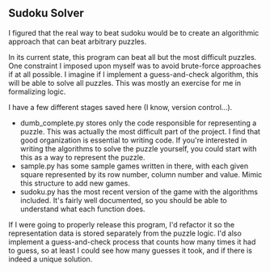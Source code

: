 ## Sudoku Solver
I figured that the real way to beat sudoku would be to create an algorithmic approach that can beat arbitrary puzzles.

In its current state, this program can beat all but the most difficult puzzles.  One constraint I imposed upon myself was to avoid brute-force approaches if at all possible.  I imagine if I implement a guess-and-check algorithm, this will be able to solve all puzzles.  This was mostly an exercise for me in formalizing logic.  

I have a few different stages saved here (I know, version control...).
 
* dumb_complete.py stores only the code responsible for representing a puzzle.  This was actually the most difficult part of the project.  I find that good organization is essential to writing code.  If you're interested in writing the algorithms to solve the puzzle yourself, you could start with this as a way to represent the puzzle.
* sample.py has some sample games written in there, with each given square represented by its row number, column number and value.  Mimic this structure to add new games.
* sudoku.py has the most recent version of the game with the algorithms included.  It's fairly well documented, so you should be able to understand what each function does.

If I were going to properly release this program, I'd refactor it so the representation data is stored separately from the puzzle logic.  I'd also implement a guess-and-check process that counts how many times it had to guess, so at least I could see how many guesses it took, and if there is indeed a unique solution.
